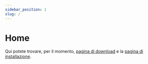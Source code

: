 ```yaml
---
sidebar_position: 1
slug: /
---
```


# Home
Qui potete trovare, per il momento, [pagina di download](./downloads) e la  [pagina di installazione](./installation).